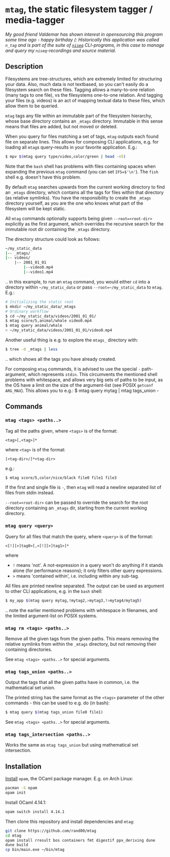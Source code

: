 # `mtag`, the static filesystem tagger / media-tagger

*My good friend Valdemar has shown interest in opensourcing this program some 
time ago - happy birthday (: Historically this application was called `n_tag` and 
is part of the suite of [`niseq`](https://r7p5.earth/) CLI-programs, in this 
case to manage and query my `niseq`-recordings and source material.*

## Description

Filesystems are tree-structures, which are extremely limited for structuring
your data. Also, much data is not textbased, so you can't easily do a
filesystem search on these files.
Tagging allows a many-to-one relation (many tags to one file), vs the
filesystems one-to-one relation. And tagging your files (e.g. videos) is an
act of mapping textual data to these files, which allow them to be queried.

`mtag` tags any file within an immutable part of the filesystem hierarchy,
whose base directory contains an `_mtags` directory. Immutable in this sense
means that files are added, but not moved or deleted.

When you query for files matching a set of tags, `mtag` outputs each found
file on separate lines. This allows for composing CLI applications,
e.g. for loading all `mtag`s query-results in your favorite application. E.g.:
```bash
$ mpv $(mtag query type/video,color/green | head -n5)
```

Note that the `bash` shell has problems with files containing spaces when
expanding the previous `mtag` command (you can set `IFS=$'\n'`).
The `fish` shell e.g. doesn't have this problem.

By default `mtag` searches upwards from the current working directory to find
an `_mtags` directory, which contains all the tags for files within that
directory (as relative symlinks).
You have the responsibility to create the `_mtags` directory yourself, as you
are the one who knows what part of the filesystem will be kept static. 

All `mtag` commands optionally supports being given `--root=<root-dir>`
explicitly as the first argument, which overrides the recursive search for
the immutable root dir containing the `_mtags` directory.

The directory structure could look as follows:
```bash
~/my_static_data
|-- _mtags/
|-- videos/
    |-- 2001_01_01
        |--video0.mp4
        |--video1.mp4
```

.. in this example, to run an `mtag` command, you would either `cd` into a
directory within `~/my_static_data` or pass `--root=~/my_static_data` to `mtag`.
E.g.:
```bash
# Initializing the static root
$ mkdir ~/my_static_data/_mtags
# Ordinary workflow
$ cd ~/my_static_data/videos/2001_01_01/
$ mtag score/5,animal/whale video0.mp4
$ mtag query animal/whale
> ~/my_static_data/videos/2001_01_01/video0.mp4
```

Another useful thing is e.g. to explore the `mtags_` directory with:
```bash
$ tree -d _mtags | less
```
.. which shows all the tags you have already created.

For composing `mtag` commands, it is advised to use the special `-`
path-argument, which represents `stdin`. This circumvents the mentioned shell
problems with whitespace, and allows very big sets of paths to be input, as
the OS have a limit on the size of the argument-list (see POSIX
`getconf ARG_MAX`). This allows you to e.g.:
  $ mtag query mytag | mtag tags_union -

## Commands

### `mtag <tags> <paths..>`

Tag all the paths given, where `<tags>` is of the format:
```
<tag>[,<tag>]*
```
where `<tag>` is of the format:
```
[<tag-dir>/]*<tag-dir>
```
e.g.:
```bash
$ mtag score/5,color/nice/black file0 file1 file3
```

If the first and single file is `-`, then `mtag` will read a newline separated
list of files from stdin instead.

`--root=<root-dir>` can be passed to override the search for the root
directory containing an `_mtags` dir, starting from the current working
directory.

### `mtag query <query>`

Query for all files that match the query, where `<query>` is of the format:
```
<[!][>]tag0>[,<[!][>]tag1>]*
```
where
  * `!` means 'not'. A not-expression in a query won't do anything if it stands alone
    (for performance reasons); it only filters other query expressions.
  * `>` means 'contained within', i.e. including within any sub-tag.

All files are printed newline separated. The output can be used as argument
to other CLI applications, e.g. in the `bash` shell:
```bash
$ my_app $(mtag query mytag,!mytag2,>mytag3,!>mytag4/mytag5)
```

.. note the earlier mentioned problems with whitespace in filenames, and the
limited argument-list on POSIX systems.

### `mtag rm <tags> <paths..>`

Remove all the given tags from the given paths. This means removing the
relative symlinks from within the `_mtags` directory, but not removing their
containing directories.

See `mtag <tags> <paths..>` for special arguments.

### `mtag tags_union <paths..>`

Output the tags that all the given paths have in common, i.e. the mathematical
set union.

The printed string has the same format as the `<tags>` parameter of the other
commands - this can be used to e.g. do (in bash):
```bash
$ mtag query $(mtag tags_union file0 file1)
```

See `mtag <tags> <paths..>` for special arguments.

### `mtag tags_intersection <paths..>`

Works the same as `mtag tags_union` but using mathematical set intersection.

## Installation

[Install](https://opam.ocaml.org/doc/Install.html) `opam`, the OCaml package manager.
E.g. on Arch Linux:
```bash
pacman -S opam
opam init
```

Install OCaml 4.14.1:
```bash
opam switch install 4.14.1
```

Then clone this repository and install dependencies and `mtag`:
```bash
git clone https://github.com/rand00/mtag
cd mtag
opam install rresult bos containers fmt digestif ppx_deriving dune 
dune build
cp bin/main.exe ~/bin/mtag
```



